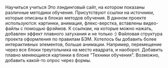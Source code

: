 Научиться учиться
Это лэндинговый сайт, на котором показаны различные методики обучения. Присутствуют ссылки на источники, которые описаны в блоках методов обучения. В данном проекте используются: картинки, анимация, флекс-верстка, вставлены видео-файлы с помощью фрэймов. К ссылкам, на которые можно нажать, добавлен эффект плавного затухания и не только :) Файловая структура проекта оформления по правилам БЭМ. 
Хотелось бы добавить более интерактивных элементов, больше анимации. Например, перемещение через все блоки треугольника на место квадрата, и наоборот. Добавить плавно меняющиеся картинки в блоке "Техники обучения". Возможно, добавить какой-то опрос через формы.